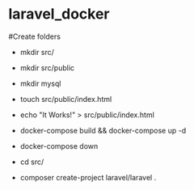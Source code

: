 # laravel_docker

#Create folders

- mkdir src/
- mkdir src/public
- mkdir mysql
- touch src/public/index.html
- echo "It Works!" > src/public/index.html

- docker-compose build && docker-compose up -d
- docker-compose down



- cd src/
- composer create-project laravel/laravel .
